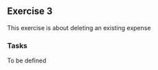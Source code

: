 ## Exercise 3 ##

This exercise is about deleting an existing expense


### Tasks ###

To be defined